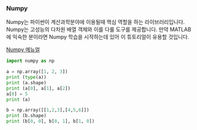 ### Numpy

Numpy는 파이썬이 계산과학분야에 이용될때 핵심 역할을 하는 라이브러리입니다. Numpy는 고성능의 다차원 배열 객체와 이를 다룰 도구를 제공합니다. 만약 MATLAB에 익숙한 분이라면 Numpy 학습을 시작하는데 있어 이 튜토리얼이 유용할 것입니다.

[Numpy 메뉴얼](http://aikorea.org/cs231n/python-numpy-tutorial/#numpy-arrays)

```python
import numpy as np

a = np.array([1, 2, 3]) 
print (type(a))
print (a.shape)            
print (a[0], a[1], a[2])   
a[0] = 5                 
print (a)                  

b = np.array([[1,2,3],[4,5,6]])  
print (b.shape)                     
print (b[0, 0], b[0, 1], b[1, 0])  
```
